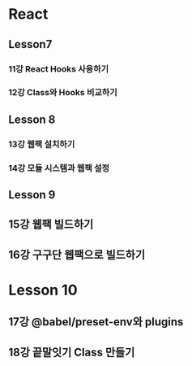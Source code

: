 # React

## Lesson7

### 11강 React Hooks 사용하기

### 12강 Class와 Hooks 비교하기

## Lesson 8

### 13강 웹팩 설치하기

### 14강 모듈 시스템과 웹팩 설정

## Lesson 9

## 15강 웹팩 빌드하기

## 16강 구구단 웹팩으로 빌드하기

# Lesson 10

## 17강 @babel/preset-env와 plugins

## 18강 끝말잇기 Class 만들기